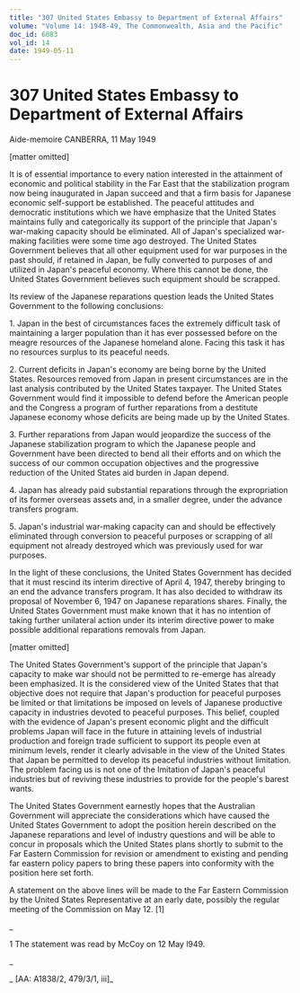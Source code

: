 ```yaml
---
title: "307 United States Embassy to Department of External Affairs"
volume: "Volume 14: 1948-49, The Commonwealth, Asia and the Pacific"
doc_id: 6083
vol_id: 14
date: 1949-05-11
---
```


# 307 United States Embassy to Department of External Affairs

Aide-memoire CANBERRA, 11 May 1949

[matter omitted]

It is of essential importance to every nation interested in the attainment of economic and political stability in the Far East that the stabilization program now being inaugurated in Japan succeed and that a firm basis for Japanese economic self-support be established. The peaceful attitudes and democratic institutions which we have emphasize that the United States maintains fully and categorically its support of the principle that Japan's war-making capacity should be eliminated. All of Japan's specialized war- making facilities were some time ago destroyed. The United States Government believes that all other equipment used for war purposes in the past should, if retained in Japan, be fully converted to purposes of and utilized in Japan's peaceful economy. Where this cannot be done, the United States Government believes such equipment should be scrapped.

Its review of the Japanese reparations question leads the United States Government to the following conclusions:

1\. Japan in the best of circumstances faces the extremely difficult task of maintaining a larger population than it has ever possessed before on the meagre resources of the Japanese homeland alone. Facing this task it has no resources surplus to its peaceful needs.

2\. Current deficits in Japan's economy are being borne by the United States. Resources removed from Japan in present circumstances are in the last analysis contributed by the United States taxpayer. The United States Government would find it impossible to defend before the American people and the Congress a program of further reparations from a destitute Japanese economy whose deficits are being made up by the United States.

3\. Further reparations from Japan would jeopardize the success of the Japanese stabilization program to which the Japanese people and Government have been directed to bend all their efforts and on which the success of our common occupation objectives and the progressive reduction of the United States aid burden in Japan depend.

4\. Japan has already paid substantial reparations through the expropriation of its former overseas assets and, in a smaller degree, under the advance transfers program.

5\. Japan's industrial war-making capacity can and should be effectively eliminated through conversion to peaceful purposes or scrapping of all equipment not already destroyed which was previously used for war purposes.

In the light of these conclusions, the United States Government has decided that it must rescind its interim directive of April 4, 1947, thereby bringing to an end the advance transfers program. It has also decided to withdraw its proposal of November 6, 1947 on Japanese reparations shares. Finally, the United States Government must make known that it has no intention of taking further unilateral action under its interim directive power to make possible additional reparations removals from Japan.

[matter omitted]

The United States Government's support of the principle that Japan's capacity to make war should not be permitted to re-emerge has already been emphasized. It is the considered view of the United States that that objective does not require that Japan's production for peaceful purposes be limited or that limitations be imposed on levels of Japanese productive capacity in industries devoted to peaceful purposes. This belief, coupled with the evidence of Japan's present economic plight and the difficult problems Japan will face in the future in attaining levels of industrial production and foreign trade sufficient to support its people even at minimum levels, render it clearly advisable in the view of the United States that Japan be permitted to develop its peaceful industries without limitation. The problem facing us is not one of the Imitation of Japan's peaceful industries but of reviving these industries to provide for the people's barest wants.

The United States Government earnestly hopes that the Australian Government will appreciate the considerations which have caused the United States Government to adopt the position herein described on the Japanese reparations and level of industry questions and will be able to concur in proposals which the United States plans shortly to submit to the Far Eastern Commission for revision or amendment to existing and pending far eastern policy papers to bring these papers into conformity with the position here set forth.

A statement on the above lines will be made to the Far Eastern Commission by the United States Representative at an early date, possibly the regular meeting of the Commission on May 12. [1]

_

1 The statement was read by McCoy on 12 May l949.

_

_ [AA: A1838/2, 479/3/1, iii]_
